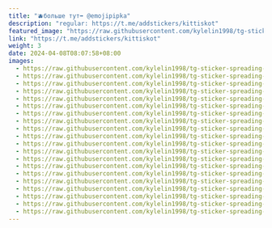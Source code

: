 ```yaml
---
title: "🫐больше тут➡️ @emojipipka"
description: "regular: https://t.me/addstickers/kittiskot"
featured_image: "https://raw.githubusercontent.com/kylelin1998/tg-sticker-spreading-worldwide-images/main/img/2d507810-0209-47f4-973f-93b141d3705b.jpg"
link: "https://t.me/addstickers/kittiskot"
weight: 3
date: 2024-04-08T08:07:58+08:00
images:
  - https://raw.githubusercontent.com/kylelin1998/tg-sticker-spreading-worldwide-images/main/img/2d507810-0209-47f4-973f-93b141d3705b.jpg
  - https://raw.githubusercontent.com/kylelin1998/tg-sticker-spreading-worldwide-images/main/img/9536dc00-0637-487e-95fa-5e4d564d24c7.jpg
  - https://raw.githubusercontent.com/kylelin1998/tg-sticker-spreading-worldwide-images/main/img/cb0efd09-e362-4305-bc65-04692a05c9cf.jpg
  - https://raw.githubusercontent.com/kylelin1998/tg-sticker-spreading-worldwide-images/main/img/d6bf2cad-7a81-4cb6-af89-81354fe25c9a.jpg
  - https://raw.githubusercontent.com/kylelin1998/tg-sticker-spreading-worldwide-images/main/img/1a1654ee-3996-4882-b07d-a0adb2ccb875.jpg
  - https://raw.githubusercontent.com/kylelin1998/tg-sticker-spreading-worldwide-images/main/img/c21e17e7-11a6-4f7a-8305-3ce806e205d4.jpg
  - https://raw.githubusercontent.com/kylelin1998/tg-sticker-spreading-worldwide-images/main/img/4bbea930-6fe5-468c-87cc-df0d820d9011.jpg
  - https://raw.githubusercontent.com/kylelin1998/tg-sticker-spreading-worldwide-images/main/img/24b0cb9f-6f1f-43a2-b691-b839e3caf791.jpg
  - https://raw.githubusercontent.com/kylelin1998/tg-sticker-spreading-worldwide-images/main/img/4f147f62-b3db-4823-81b0-4f53479eb0a3.jpg
  - https://raw.githubusercontent.com/kylelin1998/tg-sticker-spreading-worldwide-images/main/img/026a75bb-5ec6-455c-9bbf-e9bb08882166.jpg
  - https://raw.githubusercontent.com/kylelin1998/tg-sticker-spreading-worldwide-images/main/img/7832074d-bab9-489b-aa4f-4f22eb98fac1.jpg
  - https://raw.githubusercontent.com/kylelin1998/tg-sticker-spreading-worldwide-images/main/img/0ef7952f-4b48-4738-8fca-d5f3bffbced6.jpg
  - https://raw.githubusercontent.com/kylelin1998/tg-sticker-spreading-worldwide-images/main/img/89c88632-6da0-4a6e-8104-0ef728d37425.jpg
  - https://raw.githubusercontent.com/kylelin1998/tg-sticker-spreading-worldwide-images/main/img/b71e262c-d30e-4297-9c34-3f43f389bcdf.jpg
  - https://raw.githubusercontent.com/kylelin1998/tg-sticker-spreading-worldwide-images/main/img/21cc5501-3f3d-450b-95e7-2ba3dbd9423f.jpg
  - https://raw.githubusercontent.com/kylelin1998/tg-sticker-spreading-worldwide-images/main/img/c835d407-07b7-4701-b12c-3bad4a0e7807.jpg
  - https://raw.githubusercontent.com/kylelin1998/tg-sticker-spreading-worldwide-images/main/img/b914373a-442f-4867-846e-be2463271452.jpg
  - https://raw.githubusercontent.com/kylelin1998/tg-sticker-spreading-worldwide-images/main/img/94cd2979-975f-4051-a33f-ab166186bcdd.jpg
  - https://raw.githubusercontent.com/kylelin1998/tg-sticker-spreading-worldwide-images/main/img/4c4125b7-58d3-496a-8dd9-a2f4e9503a92.jpg
  - https://raw.githubusercontent.com/kylelin1998/tg-sticker-spreading-worldwide-images/main/img/0b86eee0-1948-4430-b0ed-3486dcad3796.jpg
---
```

